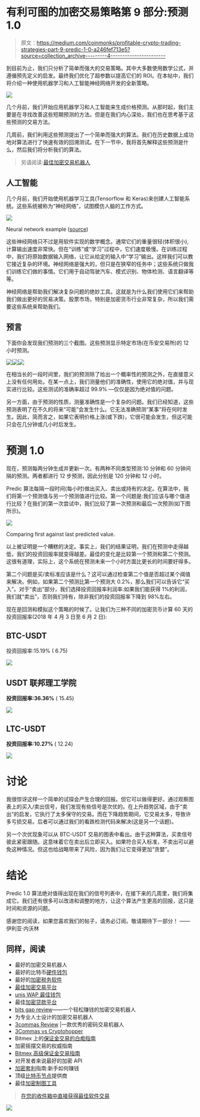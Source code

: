 # 有利可图的加密交易策略第 9 部分:预测 1.0

> 原文：<https://medium.com/coinmonks/profitable-crypto-trading-strategies-part-9-predic-1-0-a246fef713e5?source=collection_archive---------4----------------------->

到目前为止，我们只分析了简单而强大的交易策略。其中大多数使用数学公式，并遵循预先定义的启发。最终我们优化了超参数以提高它们的 ROI。在本帖中，我们将介绍一种使用机器学习和人工智能神经网络开发的全新策略。

![](img/a7e129447dbf353f8db054bd5ae68fa6.png)

几个月前，我们开始应用机器学习和人工智能来生成价格预测。从那时起，我们主要是在寻找改善这些短期预测的方法。但是在我们内心深处，我们也在思考基于这些预测的交易方法。

几周前，我们利用这些预测提出了一个简单而强大的算法。我们在历史数据上成功地对算法进行了快速有效的回溯测试。在下一节中，我将首先解释这些预测是什么，然后我们将分析我们的算法。

> 另请阅读:[最佳加密交易机器人](/coinmonks/crypto-trading-bot-c2ffce8acb2a)

## 人工智能

几个月前，我们开始使用机器学习工具(Tensorflow 和 Keras)来创建人工智能系统。这些系统被称为“神经网络”，试图模仿人脑的工作方式。

![](img/9e3528d778dfb30fe237211d4aebe27f.png)

Neural network example ([source](/@curiousily/tensorflow-for-hackers-part-iv-neural-network-from-scratch-1a4f504dfa8))

这些神经网络只不过是用软件实现的数学概念。通常它们的重量很轻(体积很小),计算输出速度非常快。但在“训练”或“学习”过程中，它们速度极慢。在训练过程中，我们将原始数据输入网络，让它从给定的输入中“学习”输出。这样我们可以教它接近复杂的环境。神经网络是强大的，但只是在狭窄的任务中；这些系统只做我们训练它们做的事情。它们用于自动驾驶汽车、模式识别、物体检测、语言翻译等等。

神经网络是帮助我们解决复杂问题的绝妙工具。这就是为什么我们使用它们来帮助我们做出更好的贸易决策。股票市场，特别是加密货币行业非常复杂，所以我们需要这些系统来帮助我们。

## 预言

下面你会发现我们预测的三个截图。这些预测显示特定市场(在币安交易所)的 12 小时预测。

![](img/94cf995e37049a2971278d76e88cd194.png)![](img/fdb0eac84a547f71be2ab950b8d63ff1.png)![](img/e92d888b6d1bb40dffcdc6adcc93ef69.png)

在相当长的一段时间里，我们的预测除了给出一个概率性的预测之外，在直接意义上没有任何用处。在某一点上，我们测量他们的准确性，使用它的绝对值，并与现实进行比较。这些测试的准确率超过 99.9% —仅仅是因为绝对值的问题。

另一方面，由于预测的性质，测量准确性是一个复杂的问题。我们已经知道，这些预测表明了在不久的将来“可能”会发生什么。它无法准确预测“某事”将在何时发生。因此，简而言之，如果它表明价格上涨(或下跌)，它很可能会发生，但这可能只会在几分钟或几小时后发生。

# 预测 1.0

现在，预测每两分钟生成并更新一次。有两种不同类型预测:10 分钟和 60 分钟间隔的预测。两者都进行 12 步预测，因此分别是 120 分钟和 12 小时。

Predic 算法每隔一段时间(每小时)做出买入、卖出或持有的决定。在算法中，我们将第一个预测值与另一个预测值进行比较。第一个问题是:我们应该与哪个值进行比较？在我们的第一次尝试中，我们比较了第一次预测和最后一次预测(如下图所示)。

![](img/a2da6dae6bf4c8714ece2778c74fef15.png)

Comparing first against last predicted value.

以上被证明是一个糟糕的决定。事实上，我们的结果证明，我们在预测中走得越低，我们的投资回报率就变得越差。最佳的变化是比较第一个预测和第二个预测。这很有道理，实际上，这个系统在预测未来一个小时方面比更长的时间要好得多。

第二个问题是买/卖标准应该是什么？这可以通过检查第二个值是否超过某个阈值来解决。例如，如果第二个预测比第一个预测大 0.2%，那么我们可以告诉它“买入”。对于“卖出”部分，我们选择投资回报率利润率:如果我们能获得 1%的利润，我们就“卖出”，否则我们持有，除非我们的投资回报率下降到 98%左右。

现在是回测和模拟这个策略的时候了。让我们为三种不同的加密货币计算 60 天的投资回报率(2018 年 4 月 3 日至 6 月 2 日):

## BTC-USDT

投资回报率:15.19% ( 6.75)

![](img/4ed4ab5e0f2620415ddded0748dddf46.png)

## USDT 联邦理工学院

**投资回报率:36.36%** ( 15.45)

![](img/4cc27fdc4b773176c8e138ef3cd5c441.png)

## LTC-USDT

**投资回报率:10.27%** ( 12.24)

![](img/beb094f650fa7af89eb258d6b6a9c23a.png)

# 讨论

我很惊讶这样一个简单的试探会产生合理的回报。但它可以做得更好。通过观察图表上的买入/卖出信号，我们发现有些信号是次优的。在上升趋势区域，由于“卖出”的启发，它执行了太多保守的交易。而在下降趋势期间，它交易太多，导致许多亏损交易。后者可以通过我们的看跌检测代码来解决(这是另一个话题)。

另一个次优现象可以从 BTC-USDT 交易的图表中看出。由于这种算法，买卖信号彼此紧密跟随。这意味着它在卖出后立即买入。如果符合买入标准，不卖出可以避免这种情况。但这也给战略带来了风险，因为我们让它变得更加“贪婪”。

# 结论

Predic 1.0 算法绝对值得出现在我们的信号列表中，在接下来的几周里，我们将集成它。我们还有很多可以改进和调整的地方，让这个算法产生更高的回报，这只是时间和资源的问题。

感谢您的阅读，如果您喜欢我们的帖子，请务必订阅。敬请期待下一部分！
——伊利亚·内沃林

## **同样，阅读**

*   最好的加密交易机器人
*   最好的比特币[硬件钱包](/coinmonks/the-best-cryptocurrency-hardware-wallets-of-2020-e28b1c124069?source=friends_link&sk=324dd9ff8556ab578d71e7ad7658ad7c)
*   最好的[加密税务软件](/coinmonks/best-crypto-tax-tool-for-my-money-72d4b430816b)
*   [最佳加密交易平台](/coinmonks/the-best-crypto-trading-platforms-in-2020-the-definitive-guide-updated-c72f8b874555)
*   [unis WAP 最佳钱包](/coinmonks/best-wallets-to-use-uniswap-e91a6385d9e8)
*   最佳[加密贷款平台](/coinmonks/top-5-crypto-lending-platforms-in-2020-that-you-need-to-know-a1b675cec3fa)
*   [bits gap review](https://blog.coincodecap.com/bitsgap-review)——一个轻松赚钱的加密交易机器人
*   为专业人士设计的加密交易机器人
*   [3commas Review](https://blog.coincodecap.com/3commas-review-an-excellent-crypto-trading-bot) |一款优秀的密码交易机器人
*   [3Commas vs Cryptohopper](/coinmonks/cryptohopper-vs-3commas-vs-shrimpy-a2c16095b8fe)
*   Bitmex 上的[保证金交易的白痴指南](/coinmonks/the-idiots-guide-to-margin-trading-on-bitmex-dbbd7742c6fc?source=friends_link&sk=7bfa99d2a181142510c8442c8ddb0786)
*   加密摇摆交易的权威指南
*   [Bitmex 高级保证金交易指南](/coinmonks/bitmex-advanced-margin-trading-guide-2270c195ce25?source=friends_link&sk=1d986cca731f5084b9a2db4a4bc4a7ad)
*   对开发者来说最好的加密 API
*   [加密套利](/coinmonks/crypto-arbitrage-guide-how-to-make-money-as-a-beginner-62bfe5c868f6)指南:新手如何赚钱
*   顶级[比特币节点](https://blog.coincodecap.com/bitcoin-node-solutions)提供商
*   最佳[加密制图工具](/coinmonks/what-are-the-best-charting-platforms-for-cryptocurrency-trading-85aade584d80)

> [在您的收件箱中直接获得最佳软件交易](https://coincodecap.com?utm_source=coinmonks)

[![](img/160ce73bd06d46c2250251e7d5969f9d.png)](https://coincodecap.com?utm_source=coinmonks)